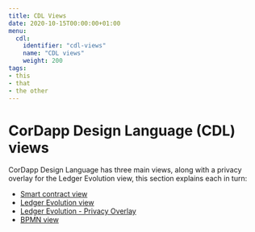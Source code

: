 ```yaml
---
title: CDL Views
date: 2020-10-15T00:00:00+01:00
menu:
  cdl:
    identifier: "cdl-views"
    name: "CDL views"
    weight: 200
tags:
- this
- that
- the other
---
```


# CorDapp Design Language (CDL) views

CorDapp Design Language has three main views, along with a privacy overlay for the Ledger Evolution view, this section explains each in turn:

* [Smart contract view](smart-contract-view/cdl-smart-contract-view.md)
* [Ledger Evolution view](ledger-evolution-view/cdl-ledger-evolution-view.md)
* [Ledger Evolution - Privacy Overlay](privacy-overlay/cdl-privacy-overlay.md)
* [BPMN view](bpmn-view/cdl-bpmn-view.md)
